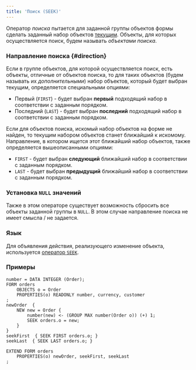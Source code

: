 ```yaml
---
title: 'Поиск (SEEK)'
---
```


Оператор *поиска* пытается для заданной группы объектов формы сделать заданный набор объектов [текущим](Form_structure.md#currentObject). Объекты, для которых осуществляется поиск, будем называть *объектами поиска*.

### Направление поиска {#direction}

Если в группе объектов, для которой осуществляется поиск, есть объекты, отличные от объектов поиска, то для таких объектов (будем называть их *дополнительными*) набор объектов, который будет выбран текущим, определяется специальными опциями:

-   Первый (`FIRST`) - будет выбран **первый** подходящий набор в соответствии с заданным порядком. 
-   Последний (`LAST`) - будет выбран **последний** подходящий набор в соответствии с заданным порядком. 

Если для объектов поиска, искомый набор объектов на форме не найден, то текущим набором объектов станет ближайший к искомому. Направление, в котором ищется этот ближайший набор объектов, также определяется вышеописанными опциями:

-   `FIRST` - будет выбран **следующий** ближайший набор в соответствии с заданным порядком. 
-   `LAST` - будет выбран **предыдущий** ближайший набор в соответствии с заданным порядком. 

### Установка `NULL` значений

Также в этом операторе существует возможность сбросить все объекты заданной группы в `NULL`. В этом случае направление поиска не имеет смысла / не задается.

### Язык

Для объявления действия, реализующего изменение объекта, используется [оператор `SEEK`](SEEK_operator.md).

### Примеры

```lsf
number = DATA INTEGER (Order);
FORM orders
    OBJECTS o = Order
    PROPERTIES(o) READONLY number, currency, customer
;
newOrder  {
    NEW new = Order {
        number(new) <- (GROUP MAX number(Order o)) (+) 1;
        SEEK orders.o = new;
    }
}
seekFirst  { SEEK FIRST orders.o; }
seekLast  { SEEK LAST orders.o; }

EXTEND FORM orders
    PROPERTIES(o) newOrder, seekFirst, seekLast
;
```
